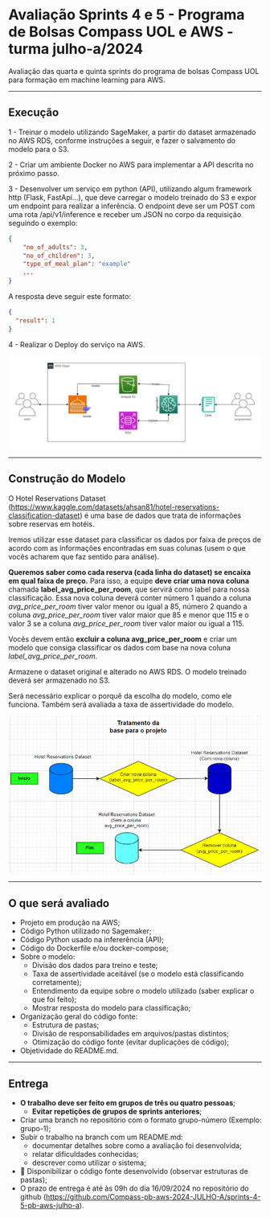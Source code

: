# Avaliação Sprints 4 e 5 - Programa de Bolsas Compass UOL e AWS - turma julho-a/2024

Avaliação das quarta e quinta sprints do programa de bolsas Compass UOL para formação em machine learning para AWS.

***

## Execução

1 - Treinar o modelo utilizando SageMaker, a partir do dataset armazenado no AWS RDS, conforme instruções a seguir, e fazer o salvamento do modelo para o S3.

2 - Criar um ambiente Docker no AWS para implementar a API descrita no próximo passo.

3 - Desenvolver um serviço em python (API), utilizando algum framework http (Flask, FastApi...), que deve carregar o modelo treinado do S3 e expor um endpoint para realizar a inferência. O endpoint deve ser um POST com uma rota /api/v1/inference e receber um JSON no corpo da requisição seguindo o exemplo:

```json
{
    "no_of_adults": 3,
    "no_of_children": 3,
    "type_of_meal_plan": "example"
    ...
}
```

A resposta deve seguir este formato:

```json
{
  "result": 1
}
```

4 - Realizar o Deploy do serviço na AWS.

![Esquema mostrando a cloud aws com usuários acessando api gateway esta recebendo o modelo do bucket s3. Sagemaker ligado ao bucket para fornecer o modelo e ao RDS para ler e atualizar o dataset.](assets/sprint4-5.jpg)

***

## Construção do Modelo

O Hotel Reservations Dataset (<https://www.kaggle.com/datasets/ahsan81/hotel-reservations-classification-dataset>) é uma base de dados que trata de informações sobre reservas em hotéis.

Iremos utilizar esse dataset para classificar os dados por faixa de preços de acordo com as informações encontradas em suas colunas (usem o que vocês acharem que faz sentido para análise).

**Queremos saber como cada reserva (cada linha do dataset) se encaixa em qual faixa de preço.** Para isso, a equipe **deve criar uma nova coluna** chamada **label_avg_price_per_room**, que servirá como label para nossa classificação. Essa nova coluna deverá conter número 1 quando a coluna *avg_price_per_room* tiver valor menor ou igual a 85, número 2 quando a coluna *avg_price_per_room* tiver valor maior que 85 e menor que 115 e o valor 3 se a coluna *avg_price_per_room* tiver valor maior ou igual a 115.

Vocês devem então **excluir a coluna avg_price_per_room** e criar um modelo que consiga classificar os dados com base na nova coluna *label_avg_price_per_room*.

Armazene o dataset original e alterado no AWS RDS. O modelo treinado deverá ser armazenado no S3.

Será necessário explicar o porquê da escolha do modelo, como ele funciona. Também será avaliada a taxa de assertividade do modelo.

![Fluxograma para ilustração da descrição do tratamento do modelo.](assets/dataset_schema.png)

***

## O que será avaliado

- Projeto em produção na AWS;
- Código Python utilizado no Sagemaker;
- Código Python usado na infererência (API);
- Código do Dockerfile e/ou docker-compose;
- Sobre o modelo:
  - Divisão dos dados para treino e teste;
  - Taxa de assertividade aceitável (se o modelo está classificando corretamente);
  - Entendimento da equipe sobre o modelo utilizado (saber explicar o que foi feito);
  - Mostrar resposta do modelo para classificação;
- Organização geral do código fonte:
  - Estrutura de pastas;
  - Divisão de responsabilidades em arquivos/pastas distintos;
  - Otimização do código fonte (evitar duplicações de código);
- Objetividade do README.md.

***

## Entrega

- **O trabalho deve ser feito em grupos de três ou quatro pessoas**;
  - **Evitar repetições de grupos de sprints anteriores**;
- Criar uma branch no repositório com o formato grupo-número (Exemplo: grupo-1);
- Subir o trabalho na branch com um README.md:
  - documentar detalhes sobre como a avaliação foi desenvolvida;
  - relatar dificuldades conhecidas;
  - descrever como utilizar o sistema;
- 🔨 Disponibilizar o código fonte desenvolvido (observar estruturas de pastas);
- O prazo de entrega é até às 09h do dia 16/09/2024 no repositório do github (https://github.com/Compass-pb-aws-2024-JULHO-A/sprints-4-5-pb-aws-julho-a).

